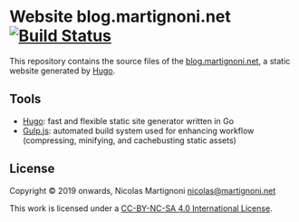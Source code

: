 # Website blog.martignoni.net [![Build Status](https://travis-ci.org/martignoni/blog.martignoni.net.svg?branch=master)](https://travis-ci.org/martignoni/blog.martignoni.net)

This repository contains the source files of the [blog.martignoni.net][blog], a static website generated by [Hugo].



## Tools

* [Hugo][hugo]: fast and flexible static site generator written in Go
* [Gulp.js][gulp]: automated build system used for enhancing workflow (compressing, minifying, and cachebusting static assets)

## License

Copyright © 2019 onwards, Nicolas Martignoni <nicolas@martignoni.net>

This work is licensed under a [CC-BY-NC-SA 4.0 International License][cc].

  [blog]: https://blog.martignoni.net
  [cc]: https://creativecommons.org/licenses/by-nc-sa/4.0/
  [hugo]: https://gohugo.io/
  [gulp]: https://gulpjs.com
